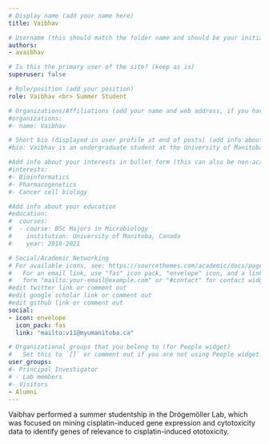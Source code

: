 ```yaml
---
# Display name (add your name here)
title: Vaibhav

# Username (this should match the folder name and should be your initial and surname)
authors:
- avaibhav

# Is this the primary user of the site? (keep as is)
superuser: false

# Role/position (add your position)
role: Vaibhav <br> Summer Student

# Organizations/Affiliations (add your name and web address, if you have one)
#organizations:
#- name: Vaibhav

# Short bio (displayed in user profile at end of posts) (add info about yourself)
#bio: Vaibhav is an undergraduate student at the University of Manitoba pursuing a Major in Microbiology. He will be working under the supervision of Dr. Dr?gem?ller, mining cisplatin-induced gene expression and cytotoxicity data to identify genes of relevance to cisplatin-induced ototoxicity.

#Add info about your interests in bullet form (this can also be non-academic) 
#interests:
#- Bioinformatics
#- Pharmacogenetics
#- Cancer cell biology

#Add info about your education 
#education:
#  courses:
#  - course: BSc Majors in Microbiology
#    institution: University of Manitoba, Canada
#    year: 2018-2021

# Social/Academic Networking
# For available icons, see: https://sourcethemes.com/academic/docs/page-builder/#icons
#   For an email link, use "fas" icon pack, "envelope" icon, and a link in the
#   form "mailto:your-email@example.com" or "#contact" for contact widget.
#edit twitter link or comment out
#edit google scholar link or comment out
#edit github link or comment out
social:
- icon: envelope
  icon_pack: fas
  link: "mailto:v11@myumanitoba.ca"

# Organizational groups that you belong to (for People widget)
#   Set this to `[]` or comment out if you are not using People widget.
user_groups:
#- Principal Investigator
# - Lab members
#- Visitors
- Alumni
---
```


Vaibhav performed a summer studentship in the Drögemöller Lab, which was focused on mining cisplatin-induced gene expression and cytotoxicity data to identify genes of relevance to cisplatin-induced ototoxicity.
